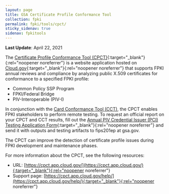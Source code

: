 ```yaml
---
layout: page
title: GSA Certificate Profile Conformance Tool
collection: fpki
permalink: fpki/tools/cpct/
sticky_sidenav: true
sidenav: fpkitools
---
```

**Last Update**: April 22, 2021

The [Certificate Profile Conformance Tool (CPCT)](https://cpct.app.cloud.gov/){:target="_blank"}{:rel="noopener noreferrer"} is a website application hosted on [Cloud.gov](https://cloud.gov/){:target="_blank"}{:rel="noopener noreferrer"} that supports FPKI annual reviews and compliance by analyzing public X.509 certificates for conformance to a specified FPKI profile:

- Common Policy SSP Program
- FPKI/Federal Bridge
- PIV-Interoperable (PIV-I)

In conjunction with the [Card Conformance Tool (CCT)](../cct), the CPCT enables FPKI stakeholders to perform remote testing. To request an official report on your CPCT and CCT results, fill out the [Annual PIV Credential Issuer (PCI) Testing Application Form](https://www.idmanagement.gov/docs/fips201ep-pcitestform.pdf){:target="_blank"}{:rel="noopener noreferrer"} and send it with outputs and testing artifacts to fips201ep at gsa.gov.

The CPCT can improve the detection of certificate profile issues during FPKI development and maintenance phases.

For more information about the CPCT, see the following resources:

- URL: [https://cpct.app.cloud.gov/](https://cpct.app.cloud.gov/){:target="_blank"}{:rel="noopener noreferrer"}
- Support page: [https://cpct.app.cloud.gov/help/](https://cpct.app.cloud.gov/help/){:target="_blank"}{:rel="noopener noreferrer"}

